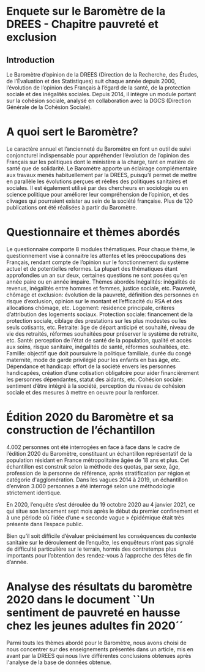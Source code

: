 # Enquete sur le Baromètre de la DREES - Chapitre pauvreté et exclusion

## Introduction

Le Baromètre d’opinion de la DREES (Direction de la Recherche, des Études, de l’Évaluation et des Statistiques) suit chaque année depuis 2000, l’évolution de l’opinion des Français à l’égard de la santé, de la protection sociale et des inégalités sociales. Depuis 2014, il intègre un module portant sur la cohésion sociale, analysé en collaboration avec la DGCS (Direction Générale de la Cohésion Sociale).


# A quoi sert le Baromètre?
Le caractère annuel et l’ancienneté du Baromètre en font un outil de suivi conjoncturel indispensable pour appréhender l’évolution de l’opinion des Français sur les politiques dont le ministère a la charge, tant en matière de santé que de solidarité. Le Baromètre apporte un éclairage complémentaire aux travaux menés habituellement par la DREES, puisqu’il permet de mettre en parallèle les évolutions perçues et réelles des politiques sanitaires et sociales. Il est également utilisé par des chercheurs en sociologie ou en science politique pour améliorer leur compréhension de l’opinion, et des clivages qui pourraient exister au sein de la société française. Plus de 120 publications ont été réalisées à partir du Baromètre.


# Questionnaire et thèmes abordés
Le questionnaire comporte 8 modules thématiques. Pour chaque thème, le questionnement vise à connaitre les attentes et les préoccupations des Français, rendant compte de l’opinion sur le fonctionnement du système actuel et de potentielles reformes.
La plupart des thématiques étant approfondies un an sur deux, certaines questions ne sont posées qu'en année paire ou en année impaire.
Thèmes abordés
Inégalités: inégalités de revenus, inégalités entre hommes et femmes, justice sociale, etc.
Pauvreté, chômage et exclusion: évolution de la pauvreté, définition des personnes en risque d’exclusion, opinion sur le montant et l’efficacité du RSA et des allocations chômage, etc.
Logement: résidence principale, critères d’attribution des logements sociaux.
Protection sociale: financement de la protection sociale, ciblage des prestations sur les plus modestes ou les seuls cotisants, etc.
Retraite: âge de départ anticipé et souhaité, niveau de vie des retraités, réformes souhaitées pour préserver le système de retraite, etc.
Santé: perception de l’état de santé de la population, qualité et accès aux soins, risque sanitaire, inégalités de santé, réformes souhaitées, etc.
Famille: objectif que doit poursuivre la politique familiale, durée du congé maternité, mode de garde privilégié pour les enfants en bas âge, etc.
Dépendance et handicap: effort de la société envers les personnes handicapées, création d’une cotisation obligatoire pour aider financièrement les personnes dépendantes, statut des aidants, etc.
Cohésion sociale: sentiment d’être intégré à la société, perception du niveau de cohésion sociale et des mesures à mettre en oeuvre pour la renforcer.


# Édition 2020 du Baromètre et sa construction de l’échantillon

4.002 personnes ont été interrogées en face à face dans le cadre de l’édition 2020 du Baromètre, constituant un échantillon représentatif de la population résidant en France métropolitaine âgée de 18 ans et plus. Cet échantillon est construit selon la méthode des quotas, par sexe, âge, profession de la personne de référence, après stratification par région et catégorie d'agglomération. Dans les vagues 2014 à 2019, un échantillon d’environ 3.000 personnes a été interrogé selon une méthodologie strictement identique.

En 2020, l’enquête s’est déroulée du 19 octobre 2020 au 4 janvier 2021, ce qui situe son lancement sept mois après le début du premier confinement et à une période où l’idée d’une « seconde vague » épidémique était très présente dans l’espace public.

Bien qu’il soit difficile d’évaluer précisément les conséquences du contexte sanitaire sur le déroulement de l’enquête, les enquêteurs n’ont pas signalé de difficulté particulière sur le terrain, hormis des contretemps plus importants pour l’obtention des rendez-vous à l’approche des fêtes de fin d’année.


# Analyse des résultats du baromètre 2020 dans le document ``Un sentiment de pauvreté en hausse chez les jeunes adultes fin 2020´´

Parmi touts les thèmes abordé pour le Baromètre, nous avons choisi de nous concentrer sur des enseignements présentés dans un article, mis en avant par la DREES qui nous livre différentes conclusions obtenues après l'analyse de la base de données obtenue.


